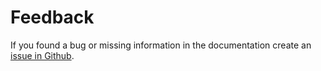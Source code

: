 # Feedback

If you found a bug or missing information in the documentation create an [issue in Github](https://github.com/PlatformOfTrust/collected-feedback/issues/new?assignees=&labels=APIs%2C+Developer+Portal&template=api-wishlists.md&title=Wish+for+the+API). 

